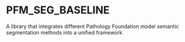 # PFM_SEG_BASELINE
A library that integrates different Pathology Foundation model semantic segmentation methods into a unified framework
